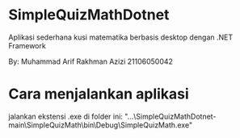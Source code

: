 # SimpleQuizMathDotnet
Aplikasi sederhana kusi matematika berbasis desktop dengan .NET Framework

By:
Muhammad Arif Rakhman Azizi
21106050042

# Cara menjalankan aplikasi
jalankan ekstensi .exe di folder ini: "...\SimpleQuizMathDotnet-main\SimpleQuizMath\bin\Debug\SimpleQuizMath.exe"
